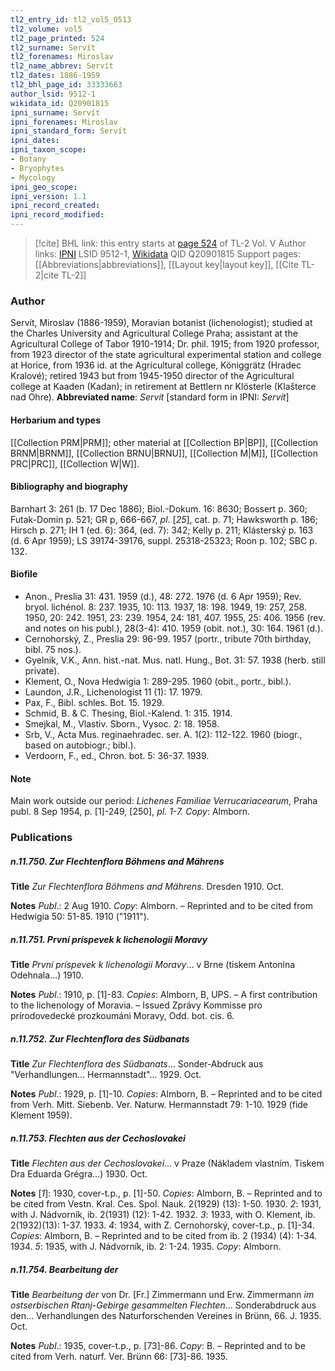 ```yaml
---
tl2_entry_id: tl2_vol5_0513
tl2_volume: vol5
tl2_page_printed: 524
tl2_surname: Servít
tl2_forenames: Miroslav
tl2_name_abbrev: Servít
tl2_dates: 1886-1959
tl2_bhl_page_id: 33333663
author_lsid: 9512-1
wikidata_id: Q20901815
ipni_surname: Servít
ipni_forenames: Miroslav
ipni_standard_form: Servít
ipni_dates: 
ipni_taxon_scope: 
- Botany
- Bryophytes
- Mycology
ipni_geo_scope: 
ipni_version: 1.1
ipni_record_created: 
ipni_record_modified:
---
```


> [!cite] BHL link: this entry starts at [page 524](https://www.biodiversitylibrary.org/page/33333663) of TL-2 Vol. V
> Author links: [IPNI](https://www.ipni.org/a/9512-1) LSID 9512-1, [Wikidata](https://www.wikidata.org/wiki/Q20901815) QID Q20901815
> Support pages: [[Abbreviations|abbreviations]], [[Layout key|layout key]], [[Cite TL-2|cite TL-2]]

### Author

Servít, Miroslav (1886-1959), Moravian botanist (lichenologist); studied at the Charles University and Agricultural College Praha; assistant at the Agricultural College of Tabor 1910-1914; Dr. phil. 1915; from 1920 professor, from 1923 director of the state agricultural experimental station and college at Horice, from 1936 id. at the Agricultural college, Königgrätz (Hradec Kralové); retired 1943 but from 1945-1950 director of the Agricultural college at Kaaden (Kadan); in retirement at Bettlern nr Klösterle (Klašterce nad Ohre). 
**Abbreviated name**: *Servít* \[standard form in IPNI: *Servít*\]

#### Herbarium and types

[[Collection PRM|PRM]]; other material at [[Collection BP|BP]], [[Collection BRNM|BRNM]], [[Collection BRNU|BRNU]], [[Collection M|M]], [[Collection PRC|PRC]], [[Collection W|W]].

#### Bibliography and biography

Barnhart 3: 261 (b. 17 Dec 1886); Biol.-Dokum. 16: 8630; Bossert p. 360; Futak-Domin p. 521; GR p, 666-667, *pl*. \[*25*\], cat. p. 71; Hawksworth p. 186; Hirsch p. 271; IH 1 (ed. 6): 364, (ed. 7): 342; Kelly p. 211; Klásterský p. 163 (d. 6 Apr 1959); LS 39174-39176, suppl. 25318-25323; Roon p. 102; SBC p. 132.

#### Biofile

- Anon., Preslia 31: 431. 1959 (d.), 48: 272. 1976 (d. 6 Apr 1959); Rev. bryol. lichénol. 8: 237. 1935, 10: 113. 1937, 18: 198. 1949, 19: 257, 258. 1950, 20: 242. 1951, 23: 239. 1954, 24: 181, 407. 1955, 25: 406. 1956 (rev. and notes on his publ.), 28(3-4): 410. 1959 (obit. not.), 30: 164. 1961 (d.).
- Cernohorský, Z., Preslia 29: 96-99. 1957 (portr., tribute 70th birthday, bibl. 75 nos.).
- Gyelnik, V.K., Ann. hist.-nat. Mus. natl. Hung., Bot. 31: 57. 1938 (herb. still private).
- Klement, O., Nova Hedwigia 1: 289-295. 1960 (obit., portr., bibl.).
- Laundon, J.R., Lichenologist 11 (1): 17. 1979.
- Pax, F., Bibl. schles. Bot. 15. 1929.
- Schmid, B. & C. Thesing, Biol.-Kalend. 1: 315. 1914.
- Smejkal, M., Vlastiv. Sborn., Vysoc. 2: 18. 1958.
- Srb, V., Acta Mus. reginaehradec. ser. A. 1(2): 112-122. 1960 (biogr., based on autobiogr.; bibl.).
- Verdoorn, F., ed., Chron. bot. 5: 36-37. 1939.

#### Note

Main work outside our period: *Lichenes Familiae Verrucariacearum*, Praha publ. 8 Sep 1954, p. \[1\]-249, \[250\], *pl. 1-7. Copy*: Almborn.

### Publications

##### n.11.750. Zur Flechtenflora Böhmens and Mährens

**Title**
*Zur Flechtenflora Böhmens and Mährens*. Dresden 1910. Oct.

**Notes**
*Publ*.: 2 Aug 1910. *Copy*: Almborn. – Reprinted and to be cited from Hedwigia 50: 51-85. 1910 ("1911").

##### n.11.751. První príspevek k lichenologii Moravy

**Title**
*První príspevek k lichenologii Moravy*... v Brne (tiskem Antonína Odehnala...) 1910.

**Notes**
*Publ*.: 1910, p. \[1\]-83. *Copies*: Almborn, B, UPS. – A first contribution to the lichenology of Moravia. – Issued Zprávy Kommisse pro prírodovedecké prozkoumáni Moravy, Odd. bot. cis. 6.

##### n.11.752. Zur Flechtenflora des Südbanats

**Title**
*Zur Flechtenflora des Südbanats*... Sonder-Abdruck aus "Verhandlungen... Hermannstadt"... 1929. Oct.

**Notes**
*Publ*.: 1929, p. \[1\]-10. *Copies*: Almborn, B. – Reprinted and to be cited from Verh. Mitt. Siebenb. Ver. Naturw. Hermannstadt 79: 1-10. 1929 (fide Klement 1959).

##### n.11.753. Flechten aus der Cechoslovakei

**Title**
*Flechten aus der Cechoslovakei*... v Praze (Nákladem vlastním. Tiskem Dra Eduarda Grégra...) 1930. Oct.

**Notes**
\[*1*\]: 1930, cover-t.p., p. \[1\]-50. *Copies*: Almborn, B. – Reprinted and to be cited from Vestn. Kral. Ces. Spol. Nauk. 2(1929) (13): 1-50. 1930.
*2*: 1931, with J. Nádvorník, ib. 2(1931) (12): 1-42. 1932.
*3*: 1933, with O. Klement, ib. 2(1932)(13): 1-37. 1933.
*4*: 1934, with Z. Cernohorský, cover-t.p., p. \[1\]-34. *Copies*: Almborn, B. – Reprinted and to be cited from ib. 2 (1934) (4): 1-34. 1934.
*5*: 1935, with J. Nádvorník, ib. 2: 1-24. 1935. *Copy*: Almborn.

##### n.11.754. Bearbeitung der

**Title**
*Bearbeitung der* von Dr. \[Fr.\] Zimmermann und Erw. Zimmermann *im ostserbischen Rtanj-Gebirge gesammelten Flechten*... Sonderabdruck aus den... Verhandlungen des Naturforschenden Vereines in Brünn, 66. J. 1935. Oct.

**Notes**
*Publ*.: 1935, cover-t.p., p. \[73\]-86. *Copy*: B. – Reprinted and to be cited from Verh. naturf. Ver. Brünn 66: \[73\]-86. 1935.

